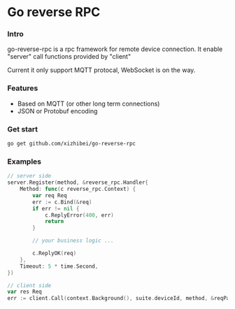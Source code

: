 # Go reverse RPC

### Intro

go-reverse-rpc is a rpc framework for remote device connection. It enable "server" call functions provided by "client"

Current it only support MQTT protocal, WebSocket is on the way.


### Features

- Based on MQTT (or other long term connections)
- JSON or Protobuf encoding

### Get start

```bash
go get github.com/xizhibei/go-reverse-rpc
```

### Examples

```go
// server side
server.Register(method, &reverse_rpc.Handler{
    Method: func(c reverse_rpc.Context) {
        var req Req
        err := c.Bind(&req)
        if err != nil {
            c.ReplyError(400, err)
            return
        }

        // your business logic ...

        c.ReplyOK(req)
    },
    Timeout: 5 * time.Second,
})

// client side
var res Req
err := client.Call(context.Background(), suite.deviceId, method, &reqParams, &res)
```
